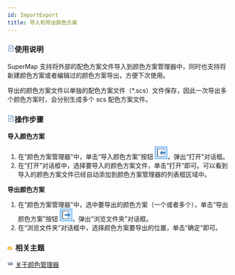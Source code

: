 ```yaml
---
id: ImportExport
title: 导入和导出颜色方案
---
```

### ![](../../img/read.gif)使用说明

SuperMap 支持将外部的配色方案文件导入到颜色方案管理器中，同时也支持将新建颜色方案或者编辑过的颜色方案导出，方便下次使用。

导出的颜色方案文件以单独的配色方案文件（*.scs）文件保存，因此一次导出多个颜色方案时，会分别生成多个 scs 配色方案文件。

### ![](../../img/read.gif)操作步骤

**导入颜色方案**

  1. 在“颜色方案管理器”中，单击“导入颜色方案”按钮 ![](img/ImportColorRamp.png)，弹出“打开”对话框。 
  2. 在“打开”对话框中，选择要导入的颜色方案文件，单击“打开”即可。可以看到导入的颜色方案文件已经自动添加到颜色方案管理器的列表框区域中。

**导出颜色方案**

  1. 在“颜色方案管理器”中，选中要导出的颜色方案（一个或者多个），单击“导出颜色方案”按钮 ![](img/ExportColorRamp.png)，弹出“浏览文件夹”对话框。
  2. 在“浏览文件夹”对话框中，选择颜色方案要导出的位置，单击“确定”即可。

### ![](../../img/seealso.png) 相关主题

![](../../img/smalltitle.png) [关于颜色管理器](ColorRampManager.htm)
